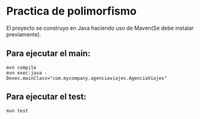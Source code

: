 # Practica de polimorfismo 
El proyecto se construyo en Java haciendo uso de Maven(Se debe instalar previamente).
## Para ejecutar el main: 
```
mvn compile
mvn exec:java -Dexec.mainClass="com.mycompany.agenciaviajes.AgenciaViajes"
```
## Para ejecutar el test:
```
mvn test
```
